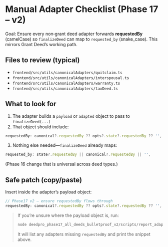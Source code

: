 # Manual Adapter Checklist (Phase 17 – v2)

Goal: Ensure every non‑grant deed adapter forwards **requestedBy** (camelCase) so `finalizeDeed` can map
to `requested_by` (snake_case). This mirrors Grant Deed’s working path.

## Files to review (typical)
- `frontend/src/utils/canonicalAdapters/quitclaim.ts`
- `frontend/src/utils/canonicalAdapters/interspousal.ts`
- `frontend/src/utils/canonicalAdapters/warranty.ts`
- `frontend/src/utils/canonicalAdapters/taxDeed.ts`

## What to look for
1) The adapter builds a `payload` or `adapted` object to pass to `finalizeDeed(...)`  
2) That object should include:

```ts
requestedBy: canonical?.requestedBy ?? opts?.state?.requestedBy ?? '',
```

3) Nothing else needed—`finalizeDeed` already maps:
```ts
requested_by: state?.requestedBy || canonical?.requestedBy || '',
```
(Phase 16 change that is universal across deed types.)

## Safe patch (copy/paste)
Insert inside the adapter’s payload object:

```ts
// Phase17 v2 — ensure requestedBy flows through
requestedBy: canonical?.requestedBy ?? opts?.state?.requestedBy ?? '',
```

> If you’re unsure where the payload object is, run:
> 
> ```bash
> node deedpro_phase17_all_deeds_bulletproof_v2/scripts/report_adapters_v2.mjs .
> ```
> 
> It will list any adapters missing `requestedBy` and print the snippet above.
